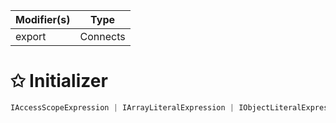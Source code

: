| Modifier(s)                            | Type                     |
|----------------------------------------|--------------------------|
| export | Connects |

# &#10025; Initializer

```ts
IAccessScopeExpression | IArrayLiteralExpression | IObjectLiteralExpression | ITemplateExpression | IUnaryExpression | ICallScopeExpression | IAccessMemberExpression | IAccessKeyedExpression | ITaggedTemplateExpression | IBinaryExpression | IConditionalExpression | IValueConverterExpression | IBindingBehaviorExpression | IForOfStatement
```